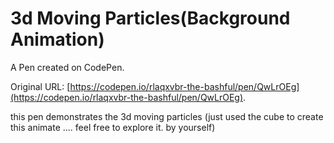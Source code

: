 # 3d Moving Particles(Background Animation)

A Pen created on CodePen.

Original URL: [https://codepen.io/rlaqxvbr-the-bashful/pen/QwLrOEg](https://codepen.io/rlaqxvbr-the-bashful/pen/QwLrOEg).

this pen demonstrates the 3d moving particles (just used the cube to create this animate .... feel free to explore it. by yourself) 